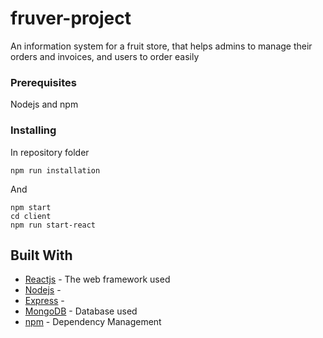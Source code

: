 # fruver-project
An information system for a fruit store, that helps admins to manage their orders and invoices, and users to order easily

### Prerequisites

Nodejs and npm

### Installing

In repository folder
```
npm run installation
```

And 

```
npm start
cd client
npm run start-react
```

## Built With

* [Reactjs](http://www.dropwizard.io/1.0.2/docs/) - The web framework used
* [Nodejs](https://rometools.github.io/rome/) - 
* [Express](https://rometools.github.io/rome/) - 
* [MongoDB](https://www.mongodb.com) - Database used
* [npm](https://maven.apache.org/) - Dependency Management

